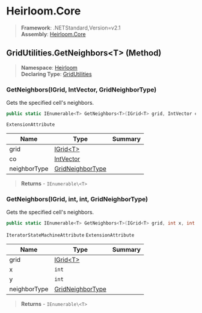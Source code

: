 # Heirloom.Core

> **Framework**: .NETStandard,Version=v2.1  
> **Assembly**: [Heirloom.Core][0]

## GridUtilities.GetNeighbors\<T> (Method)

> **Namespace**: [Heirloom][0]  
> **Declaring Type**: [GridUtilities][1]

### GetNeighbors<T>(IGrid<T>, IntVector, GridNeighborType)

Gets the specified cell's neighbors.

```cs
public static IEnumerable<T> GetNeighbors<T>(IGrid<T> grid, IntVector co, GridNeighborType neighborType = Axis)
```

`ExtensionAttribute`

| Name         | Type                  | Summary |
|--------------|-----------------------|---------|
| grid         | [IGrid\<T>][2]        |         |
| co           | [IntVector][3]        |         |
| neighborType | [GridNeighborType][4] |         |

> **Returns** - `IEnumerable\<T>`

### GetNeighbors<T>(IGrid<T>, int, int, GridNeighborType)

Gets the specified cell's neighbors.

```cs
public static IEnumerable<T> GetNeighbors<T>(IGrid<T> grid, int x, int y, GridNeighborType neighborType = Axis)
```

`IteratorStateMachineAttribute` `ExtensionAttribute`

| Name         | Type                  | Summary |
|--------------|-----------------------|---------|
| grid         | [IGrid\<T>][2]        |         |
| x            | `int`                 |         |
| y            | `int`                 |         |
| neighborType | [GridNeighborType][4] |         |

> **Returns** - `IEnumerable\<T>`

[0]: ../../../Heirloom.Core.md
[1]: ../GridUtilities.md
[2]: ../IGrid[T].md
[3]: ../IntVector.md
[4]: ../GridNeighborType.md
